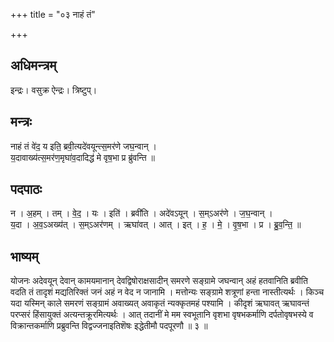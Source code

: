 +++
title = "०३ नाहं तं"

+++
## अधिमन्त्रम्
इन्द्रः। वसुक्र ऐन्द्रः। त्रिष्टुप्।

## मन्त्रः
नाहं तं वे॑द॒ य इति॒ ब्रवी॒त्यदे॑वयून्त्स॒मर॑णे जघ॒न्वान् ।  
य॒दावाख्य॑त्स॒मर॑ण॒मृघा॑व॒दादिद्ध॑ मे वृष॒भा प्र ब्रु॑वन्ति ॥

## पदपाठः
न । अ॒हम् । तम् । वे॒द॒ । यः । इति॑ । ब्रवी॑ति । अदे॑वऽयून् । स॒म्ऽअर॑णे । ज॒घ॒न्वान् ।  
य॒दा । अ॒व॒ऽअख्य॑त् । स॒म्ऽअर॑णम् । ऋघा॑वत् । आत् । इत् । ह॒ । मे॒ । वृ॒ष॒भा । प्र । ब्रु॒व॒न्ति॒ ॥

## भाष्यम्
योजनः अदेवयून् देवान् कामयमानान् देवद्विषोराक्षसादीन् समरणे सङ्ग्रामे जघन्वान् अहं हतवानिति ब्रवीति वदति तं तादृशं मद्यतिरिक्तं जनं अहं न वेद न जानामि । मत्तोन्यः सङ्ग्रामे शत्रूणां हन्ता नास्तीत्यर्थः । किञ्च यदा यस्मिन् काले समरणं सङ्ग्रामं अवाख्यत् अवाकृतं न्यक्कृतमहं पश्यामि । कीदृशं ऋघावत् ऋघावन्तं परप्सरं हिंसायुक्तं अत्यन्तक्रूरमित्यर्थः । आत् तदानीं मे मम स्वभूतानि वृशभा वृषभकर्माणि दर्पतोवृषभस्ये व विक्रान्तकर्माणि प्रब्रुवन्ति विद्वज्जनाइतिशॆषः इद्धेतीमौ पदपूरणौ ॥ ३ ॥